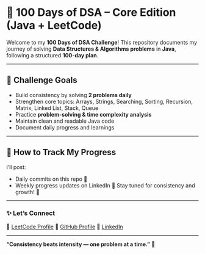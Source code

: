 # 🚀 100 Days of DSA – Core Edition (Java + LeetCode) 
Welcome to my **100 Days of DSA Challenge**! 
This repository documents my journey of solving **Data Structures & Algorithms problems** in **Java**, following a structured **100-day plan**.

--- 

## 🎯 Challenge Goals
- Build consistency by solving **2 problems daily** 
- Strengthen core topics: Arrays, Strings, Searching, Sorting, Recursion, Matrix, Linked List, Stack, Queue 
- Practice **problem-solving & time complexity analysis** 
- Maintain clean and readable Java code 
- Document daily progress and learnings 

--- 

## 🧾 How to Track My Progress 
I’ll post: 
- Daily commits on this repo 🧩 
- Weekly progress updates on LinkedIn 
🔗 Stay tuned for consistency and growth! 🌱 

--- 

### ✨ Let’s Connect 
📍 [LeetCode Profile](https://leetcode.com/u/oL9uCwEPP0/) 
📍 [GitHub Profile](https://github.com/Kush05Bhardwaj) 
📍 [LinkedIn](https://linkedin.com/in/kush2012bhardwaj) 

---

 **“Consistency beats intensity — one problem at a time.”** 💪